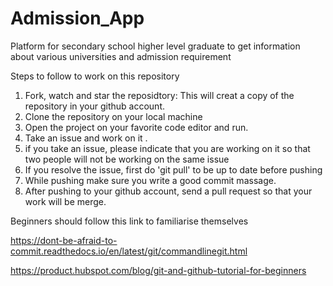 # Admission_App
Platform for secondary school higher level graduate to get information about various universities and admission requirement



Steps to follow to work on this repository

1) Fork, watch and star the reposidtory: This will creat a copy of the repository in your github account.
2) Clone the repository on your local machine
3) Open the project on your favorite code editor and run.
4) Take an issue and work on it .
5) if you take an issue, please indicate that you are working on it so that two people will not be working on the same issue
6) If you resolve the issue, first do 'git pull' to be up to date before pushing
7) While pushing make sure you write a good commit massage.
8) After pushing to your github account, send a pull request so that your work will be merge.


Beginners should follow this link to familiarise themselves

https://dont-be-afraid-to-commit.readthedocs.io/en/latest/git/commandlinegit.html

https://product.hubspot.com/blog/git-and-github-tutorial-for-beginners



